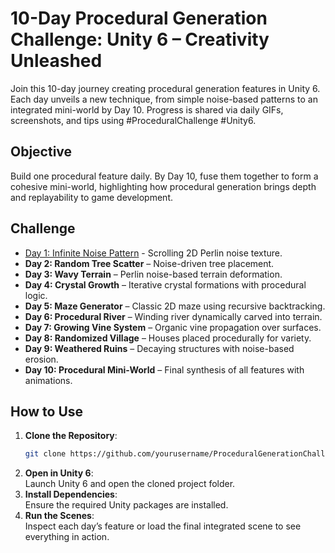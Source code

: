 # 10-Day Procedural Generation Challenge: Unity 6 – Creativity Unleashed

Join this 10-day journey creating procedural generation features in Unity 6. Each day unveils a new technique, from simple noise-based patterns to an integrated mini-world by Day 10. Progress is shared via daily GIFs, screenshots, and tips using #ProceduralChallenge #Unity6.

## Objective

Build one procedural feature daily. By Day 10, fuse them together to form a cohesive mini-world, highlighting how procedural generation brings depth and replayability to game development.

## Challenge

- [Day 1: Infinite Noise Pattern](Assets/Day1_NoisePattern) - Scrolling 2D Perlin noise texture.
- **Day 2: Random Tree Scatter** – Noise-driven tree placement.
- **Day 3: Wavy Terrain** – Perlin noise-based terrain deformation.
- **Day 4: Crystal Growth** – Iterative crystal formations with procedural logic.
- **Day 5: Maze Generator** – Classic 2D maze using recursive backtracking.
- **Day 6: Procedural River** – Winding river dynamically carved into terrain.
- **Day 7: Growing Vine System** – Organic vine propagation over surfaces.
- **Day 8: Randomized Village** – Houses placed procedurally for variety.
- **Day 9: Weathered Ruins** – Decaying structures with noise-based erosion.
- **Day 10: Procedural Mini-World** – Final synthesis of all features with animations.

## How to Use

1. **Clone the Repository**:
   ```bash
   git clone https://github.com/yourusername/ProceduralGenerationChallenge.git
   ```
2. **Open in Unity 6**:  
   Launch Unity 6 and open the cloned project folder.
3. **Install Dependencies**:  
   Ensure the required Unity packages are installed.
4. **Run the Scenes**:  
   Inspect each day’s feature or load the final integrated scene to see everything in action.
